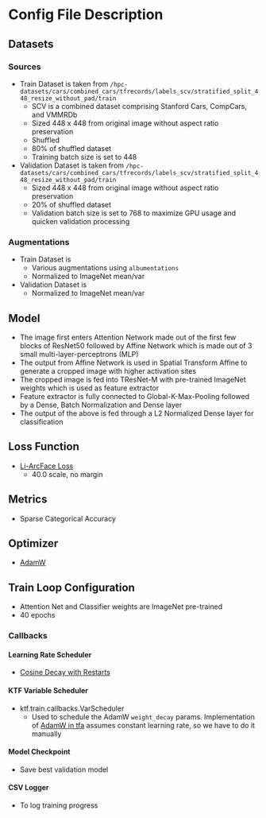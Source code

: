 # Config File Description
## Datasets
### Sources
- Train Dataset is taken from `/hpc-datasets/cars/combined_cars/tfrecords/labels_scv/stratified_split_448_resize_without_pad/train`
  - SCV is a combined dataset comprising Stanford Cars, CompCars, and VMMRDb
  - Sized 448 x 448 from original image without aspect ratio preservation
  - Shuffled
  - 80% of shuffled dataset
  - Training batch size is set to 448
- Validation Dataset is taken from `/hpc-datasets/cars/combined_cars/tfrecords/labels_scv/stratified_split_448_resize_without_pad/train`
  - Sized 448 x 448 from original image without aspect ratio preservation
  - 20% of shuffled dataset
  - Validation batch size is set to 768 to maximize GPU usage and quicken validation processing
### Augmentations
- Train Dataset is 
  - Various augmentations using `albumentations`
  - Normalized to ImageNet mean/var
- Validation Dataset is 
  - Normalized to ImageNet mean/var
## Model
- The image first enters Attention Network made out of the first few blocks of ResNet50 followed by Affine Network which is made out of 3 small multi-layer-perceptrons (MLP) 
- The output from Affine Network is used in Spatial Transform Affine to generate a cropped image with higher activation sites
- The cropped image is fed into TResNet-M with pre-trained ImageNet weights which is used as feature extractor
- Feature extractor is fully connected to Global-K-Max-Pooling followed by a Dense, Batch Normalization and Dense layer
- The output of the above is fed through a L2 Normalized Dense layer for classification 
## Loss Function
- [Li-ArcFace Loss](https://arxiv.org/abs/1907.12256)
  - 40.0 scale, no margin
## Metrics
- Sparse Categorical Accuracy
## Optimizer
- [AdamW](https://arxiv.org/pdf/1711.05101.pdf)
## Train Loop Configuration
- Attention Net and Classifier weights are ImageNet pre-trained
- 40 epochs
### Callbacks
#### Learning Rate Scheduler
- [Cosine Decay with Restarts](https://arxiv.org/pdf/1608.03983.pdf)
#### KTF Variable Scheduler
- ktf.train.callbacks.VarScheduler
  - Used to schedule the AdamW `weight_decay` params. Implementation of [AdamW in tfa](https://www.tensorflow.org/addons/api_docs/python/tfa/optimizers/AdamW) assumes constant learning rate, so we have to do it manually
#### Model Checkpoint
- Save best validation model
#### CSV Logger
- To log training progress
